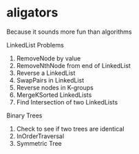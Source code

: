# aligators
Because it sounds more fun than algorithms

LinkedList Problems
1. RemoveNode by value
2. RemoveNthNode from end of LinkedList
3. Reverse a LinkedList
4. SwapPairs in LinkedList
5. Reverse nodes in K-groups
6. MergeKSorted LinkedLists
7. Find Intersection of two LinkedLists

Binary Trees
1. Check to see if two trees are identical
2. InOrderTraversal
3. Symmetric Tree
